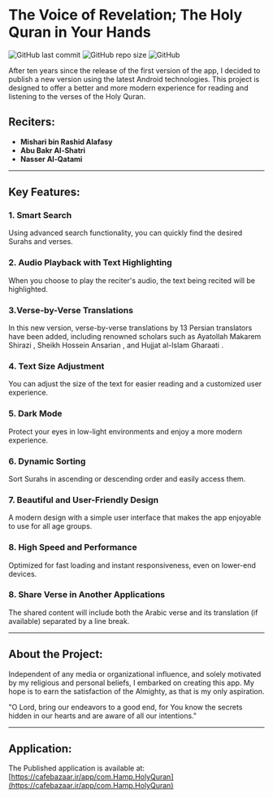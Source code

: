 # The Voice of Revelation; The Holy Quran in Your Hands

![GitHub last commit](https://img.shields.io/github/last-commit/ahmadpanah/Holy-Quran)
![GitHub repo size](https://img.shields.io/github/repo-size/ahmadpanah/Holy-Quran)
![GitHub](https://img.shields.io/github/license/ahmadpanah/Holy-Quran)

After ten years since the release of the first version of the app, I decided to publish a new version using the latest Android technologies. This project is designed to offer a better and more modern experience for reading and listening to the verses of the Holy Quran.

## Reciters:
- **Mishari bin Rashid Alafasy**
- **Abu Bakr Al-Shatri**
- **Nasser Al-Qatami**

---

## Key Features:

### 1. **Smart Search**  
Using advanced search functionality, you can quickly find the desired Surahs and verses.

### 2. **Audio Playback with Text Highlighting**  
When you choose to play the reciter's audio, the text being recited will be highlighted.

### 3.**Verse-by-Verse Translations**
In this new version, verse-by-verse translations by 13 Persian translators have been added, including renowned scholars such as Ayatollah Makarem Shirazi , Sheikh Hossein Ansarian , and Hujjat al-Islam Gharaati .

### 4. **Text Size Adjustment**  
You can adjust the size of the text for easier reading and a customized user experience.

### 5. **Dark Mode**  
Protect your eyes in low-light environments and enjoy a more modern experience.

### 6. **Dynamic Sorting**  
Sort Surahs in ascending or descending order and easily access them.

### 7. **Beautiful and User-Friendly Design**  
A modern design with a simple user interface that makes the app enjoyable to use for all age groups.

### 8. **High Speed and Performance**  
Optimized for fast loading and instant responsiveness, even on lower-end devices.

### 8. **Share Verse in Another Applications**
The shared content will include both the Arabic verse and its translation (if available) separated by a line break.

---

## About the Project:

Independent of any media or organizational influence, and solely motivated by my religious and personal beliefs, I embarked on creating this app. My hope is to earn the satisfaction of the Almighty, as that is my only aspiration.

"O Lord, bring our endeavors to a good end, for You know the secrets hidden in our hearts and are aware of all our intentions."

---

## Application:
The Published application is available at:  
[https://cafebazaar.ir/app/com.Hamp.HolyQuran](https://cafebazaar.ir/app/com.Hamp.HolyQuran)
